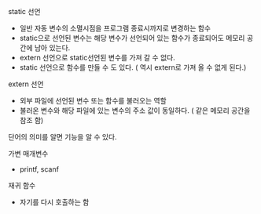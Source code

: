 ﻿static 선언
* 일반 자동 변수의 소멸시점을 프로그램 종료시까지로 변경하는 함수
* static으로 선언된 변수는 해당 변수가 선언되어 있는 함수가 종료되어도 메모리 공간에 남아 있는다.
* extern 선언으로 static선언된 변수를 가져 갈 수 없다.
* static 선언으로 함수를 만들 수 도 있다. ( 역시 extern로 가져 올 수 없게 된다.)


extern 선언
* 외부 파일에 선언된 변수 또는 함수를 불러오는 역할 
* 불러온 변수와 해당 파일에 있는 변수의 주소 값이 동일하다. ( 같은 메모리 공간을 참조 함)


단어의 의미를 알면 기능을 알 수 있다.


가변 매개변수
* printf, scanf


재귀 함수 
* 자기를 다시 호출하는 함